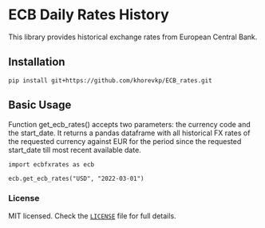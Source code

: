 ECB Daily Rates History
========

This library provides historical exchange rates from European Central Bank.

## Installation

`pip install git+https://github.com/khorevkp/ECB_rates.git`

## Basic Usage

Function get_ecb_rates() accepts two parameters: the currency code and the start_date.
It returns a pandas dataframe with all historical FX rates of the requested currency against EUR for the period since the requested start_date till most recent available date.

```
import ecbfxrates as ecb

ecb.get_ecb_rates("USD", "2022-03-01")
```

### License
MIT licensed. Check the [`LICENSE`](https://github.com/khorevkp/ECB_rates/blob/master/LICENSE) file for full details.
